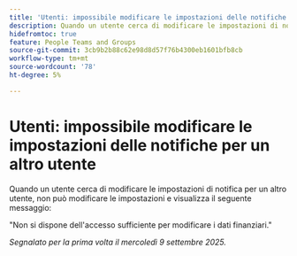```yaml
---
title: 'Utenti: impossibile modificare le impostazioni delle notifiche per un altro utente'
description: Quando un utente cerca di modificare le impostazioni di notifica per un altro utente, non può modificare le impostazioni e visualizza un messaggio di errore.
hidefromtoc: true
feature: People Teams and Groups
source-git-commit: 3cb9b2b88c62e98d8d57f76b4300eb1601bfb8cb
workflow-type: tm+mt
source-wordcount: '78'
ht-degree: 5%

---
```



# Utenti: impossibile modificare le impostazioni delle notifiche per un altro utente

Quando un utente cerca di modificare le impostazioni di notifica per un altro utente, non può modificare le impostazioni e visualizza il seguente messaggio:

&quot;Non si dispone dell&#39;accesso sufficiente per modificare i dati finanziari.&quot;

_Segnalato per la prima volta il mercoledì 9 settembre 2025._
